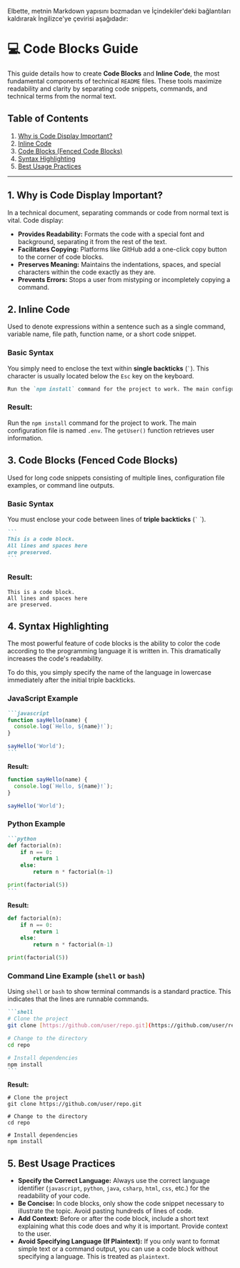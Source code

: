 Elbette, metnin Markdown yapısını bozmadan ve İçindekiler'deki bağlantıları kaldırarak İngilizce'ye çevirisi aşağıdadır:

# 💻 Code Blocks Guide

This guide details how to create **Code Blocks** and **Inline Code**, the most fundamental components of technical `README` files. These tools maximize readability and clarity by separating code snippets, commands, and technical terms from the normal text.

## Table of Contents

1.  [Why is Code Display Important?](#1-why-is-code-display-important)
2.  [Inline Code](#2-inline-code)
3.  [Code Blocks (Fenced Code Blocks)](#3-code-blocks-fenced-code-blocks)
4.  [Syntax Highlighting](#4-syntax-highlighting)
5.  [Best Usage Practices](#5-best-usage-practices)

-----

## 1\. Why is Code Display Important?

In a technical document, separating commands or code from normal text is vital. Code display:

  - **Provides Readability:** Formats the code with a special font and background, separating it from the rest of the text.
  - **Facilitates Copying:** Platforms like GitHub add a one-click copy button to the corner of code blocks.
  - **Preserves Meaning:** Maintains the indentations, spaces, and special characters within the code exactly as they are.
  - **Prevents Errors:** Stops a user from mistyping or incompletely copying a command.

## 2\. Inline Code

Used to denote expressions within a sentence such as a single command, variable name, file path, function name, or a short code snippet.

### Basic Syntax

You simply need to enclose the text within **single backticks** (`` ` ``). This character is usually located below the `Esc` key on the keyboard.

```markdown
Run the `npm install` command for the project to work. The main configuration file is named `.env`. The `getUser()` function retrieves user information.
```

### Result:

Run the `npm install` command for the project to work. The main configuration file is named `.env`. The `getUser()` function retrieves user information.

## 3\. Code Blocks (Fenced Code Blocks)

Used for long code snippets consisting of multiple lines, configuration file examples, or command line outputs.

### Basic Syntax

You must enclose your code between lines of **triple backticks** (`` ` `` \`).

````markdown
```
This is a code block.
All lines and spaces here
are preserved.
```
````

### Result:

```
This is a code block.
All lines and spaces here
are preserved.
```

## 4\. Syntax Highlighting

The most powerful feature of code blocks is the ability to color the code according to the programming language it is written in. This dramatically increases the code's readability.

To do this, you simply specify the name of the language in lowercase immediately after the initial triple backticks.

### JavaScript Example

````markdown
```javascript
function sayHello(name) {
  console.log(`Hello, ${name}!`);
}

sayHello('World');
```
````

**Result:**

```javascript
function sayHello(name) {
  console.log(`Hello, ${name}!`);
}

sayHello('World');
```

### Python Example

````markdown
```python
def factorial(n):
    if n == 0:
        return 1
    else:
        return n * factorial(n-1)

print(factorial(5))
```
````

**Result:**

```python
def factorial(n):
    if n == 0:
        return 1
    else:
        return n * factorial(n-1)

print(factorial(5))
```

### Command Line Example (`shell` or `bash`)

Using `shell` or `bash` to show terminal commands is a standard practice. This indicates that the lines are runnable commands.

````markdown
```shell
# Clone the project
git clone [https://github.com/user/repo.git](https://github.com/user/repo.git)

# Change to the directory
cd repo

# Install dependencies
npm install
```
````

**Result:**

```shell
# Clone the project
git clone https://github.com/user/repo.git

# Change to the directory
cd repo

# Install dependencies
npm install
```

## 5\. Best Usage Practices

  - **Specify the Correct Language:** Always use the correct language identifier (`javascript`, `python`, `java`, `csharp`, `html`, `css`, etc.) for the readability of your code.
  - **Be Concise:** In code blocks, only show the code snippet necessary to illustrate the topic. Avoid pasting hundreds of lines of code.
  - **Add Context:** Before or after the code block, include a short text explaining what this code does and why it is important. Provide context to the user.
  - **Avoid Specifying Language (If Plaintext):** If you only want to format simple text or a command output, you can use a code block without specifying a language. This is treated as `plaintext`.